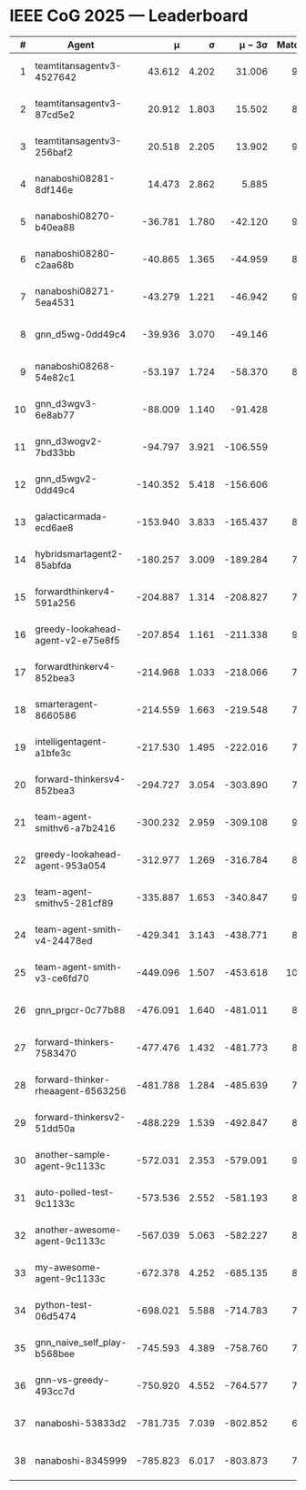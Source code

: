 # IEEE CoG 2025 — Leaderboard

| # | Agent | μ | σ | μ − 3σ | Matches | Updated |
|---:|---|---:|---:|---:|---:|---|
| 1 | teamtitansagentv3-4527642 | 43.612 | 4.202 | 31.006 | 9156 | 2025-08-31 01:32 |
| 2 | teamtitansagentv3-87cd5e2 | 20.912 | 1.803 | 15.502 | 8378 | 2025-08-31 01:32 |
| 3 | teamtitansagentv3-256baf2 | 20.518 | 2.205 | 13.902 | 9014 | 2025-08-31 01:32 |
| 4 | nanaboshi08281-8df146e | 14.473 | 2.862 | 5.885 | 376 | 2025-08-31 01:32 |
| 5 | nanaboshi08270-b40ea88 | -36.781 | 1.780 | -42.120 | 9120 | 2025-08-31 01:32 |
| 6 | nanaboshi08280-c2aa68b | -40.865 | 1.365 | -44.959 | 8458 | 2025-08-31 01:32 |
| 7 | nanaboshi08271-5ea4531 | -43.279 | 1.221 | -46.942 | 9038 | 2025-08-31 01:32 |
| 8 | gnn_d5wg-0dd49c4 | -39.936 | 3.070 | -49.146 | 200 | 2025-08-31 01:32 |
| 9 | nanaboshi08268-54e82c1 | -53.197 | 1.724 | -58.370 | 8800 | 2025-08-31 01:32 |
| 10 | gnn_d3wgv3-6e8ab77 | -88.009 | 1.140 | -91.428 | 258 | 2025-08-31 01:32 |
| 11 | gnn_d3wogv2-7bd33bb | -94.797 | 3.921 | -106.559 | 414 | 2025-08-31 01:32 |
| 12 | gnn_d5wgv2-0dd49c4 | -140.352 | 5.418 | -156.606 | 306 | 2025-08-31 01:32 |
| 13 | galacticarmada-ecd6ae8 | -153.940 | 3.833 | -165.437 | 8380 | 2025-08-31 01:32 |
| 14 | hybridsmartagent2-85abfda | -180.257 | 3.009 | -189.284 | 7650 | 2025-08-31 01:32 |
| 15 | forwardthinkerv4-591a256 | -204.887 | 1.314 | -208.827 | 7466 | 2025-08-31 01:32 |
| 16 | greedy-lookahead-agent-v2-e75e8f5 | -207.854 | 1.161 | -211.338 | 9140 | 2025-08-31 01:32 |
| 17 | forwardthinkerv4-852bea3 | -214.968 | 1.033 | -218.066 | 7336 | 2025-08-31 01:32 |
| 18 | smarteragent-8660586 | -214.559 | 1.663 | -219.548 | 7445 | 2025-08-31 01:32 |
| 19 | intelligentagent-a1bfe3c | -217.530 | 1.495 | -222.016 | 7517 | 2025-08-31 01:32 |
| 20 | forward-thinkersv4-852bea3 | -294.727 | 3.054 | -303.890 | 7220 | 2025-08-31 01:32 |
| 21 | team-agent-smithv6-a7b2416 | -300.232 | 2.959 | -309.108 | 9460 | 2025-08-31 01:32 |
| 22 | greedy-lookahead-agent-953a054 | -312.977 | 1.269 | -316.784 | 8228 | 2025-08-31 01:32 |
| 23 | team-agent-smithv5-281cf89 | -335.887 | 1.653 | -340.847 | 9660 | 2025-08-31 01:32 |
| 24 | team-agent-smith-v4-24478ed | -429.341 | 3.143 | -438.771 | 8478 | 2025-08-31 01:32 |
| 25 | team-agent-smith-v3-ce6fd70 | -449.096 | 1.507 | -453.618 | 10058 | 2025-08-31 01:32 |
| 26 | gnn_prgcr-0c77b88 | -476.091 | 1.640 | -481.011 | 8330 | 2025-08-31 01:32 |
| 27 | forward-thinkers-7583470 | -477.476 | 1.432 | -481.773 | 8540 | 2025-08-31 01:32 |
| 28 | forward-thinker-rheaagent-6563256 | -481.788 | 1.284 | -485.639 | 7824 | 2025-08-31 01:32 |
| 29 | forward-thinkersv2-51dd50a | -488.229 | 1.539 | -492.847 | 8136 | 2025-08-31 01:32 |
| 30 | another-sample-agent-9c1133c | -572.031 | 2.353 | -579.091 | 9100 | 2025-08-31 01:32 |
| 31 | auto-polled-test-9c1133c | -573.536 | 2.552 | -581.193 | 8980 | 2025-08-31 01:32 |
| 32 | another-awesome-agent-9c1133c | -567.039 | 5.063 | -582.227 | 8360 | 2025-08-31 01:32 |
| 33 | my-awesome-agent-9c1133c | -672.378 | 4.252 | -685.135 | 8820 | 2025-08-31 01:32 |
| 34 | python-test-06d5474 | -698.021 | 5.588 | -714.783 | 7620 | 2025-08-31 01:32 |
| 35 | gnn_naive_self_play-b568bee | -745.593 | 4.389 | -758.760 | 7680 | 2025-08-31 01:32 |
| 36 | gnn-vs-greedy-493cc7d | -750.920 | 4.552 | -764.577 | 7740 | 2025-08-31 01:32 |
| 37 | nanaboshi-53833d2 | -781.735 | 7.039 | -802.852 | 6820 | 2025-08-31 01:32 |
| 38 | nanaboshi-8345999 | -785.823 | 6.017 | -803.873 | 7710 | 2025-08-31 01:32 |
